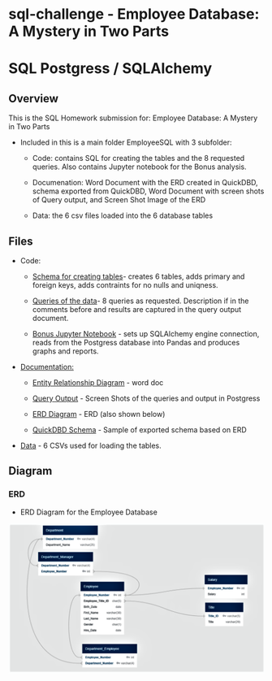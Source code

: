 # sql-challenge - Employee Database: A Mystery in Two Parts

# SQL Postgress / SQLAlchemy  

## Overview

This is the SQL Homework submission for: Employee Database: A Mystery in Two Parts 

* Included in this is a main folder EmployeeSQL with 3 subfolder: 
   
  * Code: contains SQL for creating the tables and the 8 requested queries.  Also contains Jupyter notebook for the Bonus analysis. 

  * Documenation: Word Document with the ERD created in QuickDBD, schema exported from QuickDBD, Word Document with screen shots of Query output, and Screen Shot Image of the ERD

  * Data: the 6 csv files loaded into the 6 database tables  
  

## Files

* Code:  

  * [Schema for creating tables](EmployeeSQL/Code/EmployeeSQL_Schema.sql)- creates 6 tables, adds primary and foreign keys, adds contraints for no nulls and uniqness.

  * [Queries of the data](EmployeeSQL/Code/EmployeeSQL_Queries.sql)- 8 queries as requested. Description if in the comments before and results are captured in the query output document. 

  * [Bonus Jupyter Notebook](EmployeeSQL/Code/EmployeeSQL_Bonus.ipynb) - sets up SQLAlchemy engine connection, reads from the Postgress database into Pandas and produces graphs and reports.  


* [Documentation:](EmployeeSQL/Documentation)
  
  * [Entity Relationship Diagram](EmployeeSQL/Documentation/ERD_Diagram_from_QuickDBD_for_EmployeeSQL-SQL_Challenge.docx) - word doc

  * [Query Output](EmployeeSQL/Documentation/Query_Output_for_EmployeeSQL-SQL_Challenge.docx) - Screen Shots of the queries and output in Postgress

  * [ERD Diagram](EmployeeSQL/Documentation/EmployeeSQL-ERD_Image.png) - ERD (also shown below)

  * [QuickDBD Schema](EmployeeSQL/Documentation/Schema_Exported_from_QuickDBD-EmployeeSQL-SQL_Challenge.sql) - Sample of exported schema based on ERD
  
	
* [Data](EmployeeSQL/Data) - 6 CSVs used for loading the tables. 

  
## Diagram

### ERD  

* ERD Diagram for the Employee Database

![ERD Diagram](EmployeeSQL/Documentation/EmployeeSQL-ERD_Image.png)
